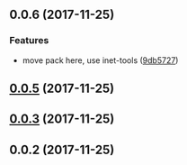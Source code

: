 <a name="0.0.6"></a>
## 0.0.6 (2017-11-25)


### Features

* move pack here, use inet-tools ([9db5727](https://github.com/ZeroNetJS/zeronet-js/commit/9db5727))



<a name="0.0.5"></a>
## [0.0.5](https://github.com/ZeroNetJS/zeronet-js/compare/v0.0.3...v0.0.5) (2017-11-25)



<a name="0.0.3"></a>
## [0.0.3](https://github.com/ZeroNetJS/zeronet-js/compare/v0.0.2...v0.0.3) (2017-11-25)



<a name="0.0.2"></a>
## 0.0.2 (2017-11-25)




